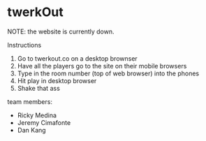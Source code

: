 twerkOut
========

NOTE: the website is currently down.

Instructions

1. Go to twerkout.co on a desktop brownser
2. Have all the players go to the site on their mobile browsers
3. Type in the room number (top of web browser) into the phones
4. Hit play in desktop browser
5. Shake that ass


team members:

- Ricky Medina
- Jeremy Cimafonte
- Dan Kang
